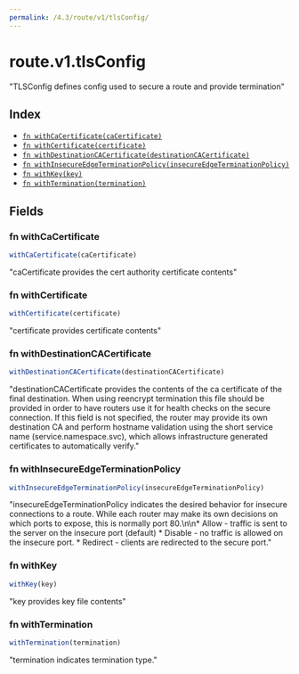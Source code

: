 ```yaml
---
permalink: /4.3/route/v1/tlsConfig/
---
```


# route.v1.tlsConfig

"TLSConfig defines config used to secure a route and provide termination"

## Index

* [`fn withCaCertificate(caCertificate)`](#fn-withcacertificate)
* [`fn withCertificate(certificate)`](#fn-withcertificate)
* [`fn withDestinationCACertificate(destinationCACertificate)`](#fn-withdestinationcacertificate)
* [`fn withInsecureEdgeTerminationPolicy(insecureEdgeTerminationPolicy)`](#fn-withinsecureedgeterminationpolicy)
* [`fn withKey(key)`](#fn-withkey)
* [`fn withTermination(termination)`](#fn-withtermination)

## Fields

### fn withCaCertificate

```ts
withCaCertificate(caCertificate)
```

"caCertificate provides the cert authority certificate contents"

### fn withCertificate

```ts
withCertificate(certificate)
```

"certificate provides certificate contents"

### fn withDestinationCACertificate

```ts
withDestinationCACertificate(destinationCACertificate)
```

"destinationCACertificate provides the contents of the ca certificate of the final destination.  When using reencrypt termination this file should be provided in order to have routers use it for health checks on the secure connection. If this field is not specified, the router may provide its own destination CA and perform hostname validation using the short service name (service.namespace.svc), which allows infrastructure generated certificates to automatically verify."

### fn withInsecureEdgeTerminationPolicy

```ts
withInsecureEdgeTerminationPolicy(insecureEdgeTerminationPolicy)
```

"insecureEdgeTerminationPolicy indicates the desired behavior for insecure connections to a route. While each router may make its own decisions on which ports to expose, this is normally port 80.\n\n* Allow - traffic is sent to the server on the insecure port (default) * Disable - no traffic is allowed on the insecure port. * Redirect - clients are redirected to the secure port."

### fn withKey

```ts
withKey(key)
```

"key provides key file contents"

### fn withTermination

```ts
withTermination(termination)
```

"termination indicates termination type."